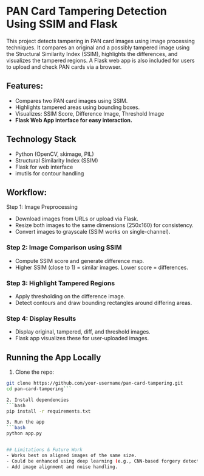 # PAN Card Tampering Detection Using SSIM and Flask
This project detects tampering in PAN card images using image processing techniques. It compares an original and a possibly tampered image using the Structural Similarity Index (SSIM), highlights the differences, and visualizes the tampered regions. A Flask web app is also included for users to upload and check PAN cards via a browser.

## Features:
- Compares two PAN card images using SSIM.
- Highlights tampered areas using bounding boxes.
- Visualizes: SSIM Score, Difference Image, Threshold Image
- **Flask Web App interface for easy interaction.**

## Technology Stack
- Python (OpenCV, skimage, PIL)
- Structural Similarity Index (SSIM)
- Flask for web interface
- imutils for contour handling

## Workflow:
Step 1: Image Preprocessing
- Download images from URLs or upload via Flask.
- Resize both images to the same dimensions (250x160) for consistency.
- Convert images to grayscale (SSIM works on single-channel).

### Step 2: Image Comparison using SSIM
- Compute SSIM score and generate difference map.
- Higher SSIM (close to 1) = similar images. Lower score = differences.

### Step 3: Highlight Tampered Regions
- Apply thresholding on the difference image.
- Detect contours and draw bounding rectangles around differing areas.

### Step 4: Display Results
- Display original, tampered, diff, and threshold images.
- Flask app visualizes these for user-uploaded images.

##  Running the App Locally
1. Clone the repo:
```bash
git clone https://github.com/your-username/pan-card-tampering.git
cd pan-card-tampering```

2. Install dependencies
```bash
pip install -r requirements.txt

3. Run the app
```bash
python app.py


## Limitations & Future Work
- Works best on aligned images of the same size.
- Could be enhanced using deep learning (e.g., CNN-based forgery detection).
- Add image alignment and noise handling.


